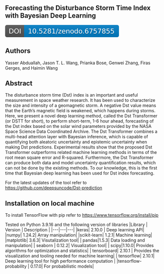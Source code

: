 ## Forecasting the Disturbance Storm Time Index with Bayesian Deep Learning<br>
[![DOI](https://github.com/ccsc-tools/zenodo_icons/blob/main/icons/dst.svg)](https://zenodo.org/record/7529705#.Y8ApDBXMJD8)


## Authors
Yasser Abduallah, Jason T. L. Wang, Prianka Bose, Genwei Zhang, Firas Gerges, and Haimin Wang

## Abstract

The disturbance storm time (Dst) index is an important and useful measurement in space weather research. It has been used to characterize the size and intensity of a geomagnetic storm. A negative Dst value means that the Earth’s magnetic field is weakened, which happens during storms. Here, we present a novel deep learning method, called the Dst Transformer (or DSTT for short), to perform short-term, 1-6 hour ahead, forecasting of the Dst index based on the solar wind parameters provided by the NASA Space Science Data Coordinated Archive. The Dst Transformer combines a multi-head attention layer with Bayesian inference, which is capable of quantifying both aleatoric uncertainty and epistemic uncertainty when making Dst predictions. Experimental results show that the proposed Dst Transformer outperforms related machine learning methods in terms of the root mean square error and R-squared. Furthermore, the Dst Transformer can produce both data and model uncertainty quantification results, which can not be done by the existing methods. To our knowledge, this is the first time that Bayesian deep learning has been used for Dst index forecasting.


For the latest updates of the tool refer to https://github.com/deepsuncode/Dst-prediction

## Installation on local machine
To install TensorFlow with pip refer to https://www.tensorflow.org/install/pip

Tested on Python 3.9.16 and the following version of libraries
|Library | Version   | Description  |
|---|---|---|
|keras| 2.10.0 | Deep learning API|
|numpy| 1.24.2| Array manipulation|
|scikit-learn| 1.2.1| Machine learning|
|matplotlib| 3.6.3| Visutalization tool|
| pandas|1.5.3| Data loading and manipulation|
| seaborn | 0.12.2| Visualization tool|
| scipy|1.10.0| Provides algorithms for optimization and statistics|
| tensorboard| 2.10.1 | Provides the visualization and tooling needed for machine learning|
| tensorflow| 2.10.1| Deep learning tool for high performance computation |
|tensorflow-probability | 0.17.0| For probabilistic models|
